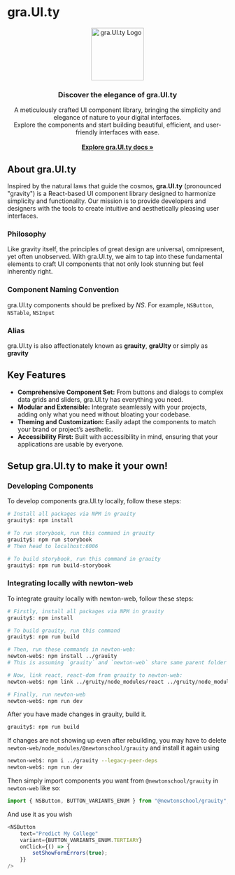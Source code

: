 # gra.UI.ty

<p align="center">
  <img src="https://d3dyfaf3iutrxo.cloudfront.net/general/upload/92ae68a3bf55431d8120e92041951482.png" alt="gra.UI.ty Logo" width="120" height="120">
</p>

<h3 align="center">Discover the elegance of gra.UI.ty</h3>

<p align="center">
  A meticulously crafted UI component library, bringing the simplicity and elegance of nature to your digital interfaces.
  <br />
  Explore the components and start building beautiful, efficient, and user-friendly interfaces with ease.
  <br />
  <br />
  <a href="https://grauity.newtonschool.co"><strong>Explore gra.UI.ty docs »</strong></a>
</p>

## About gra.UI.ty

Inspired by the natural laws that guide the cosmos, **gra.UI.ty** (pronounced "gravity") is a React-based UI component library designed to harmonize simplicity and functionality. Our mission is to provide developers and designers with the tools to create intuitive and aesthetically pleasing user interfaces.

### Philosophy

Like gravity itself, the principles of great design are universal, omnipresent, yet often unobserved. With gra.UI.ty, we aim to tap into these fundamental elements to craft UI components that not only look stunning but feel inherently right.

### Component Naming Convention

gra.UI.ty components should be prefixed by *NS*.
For example, `NSButton`, `NSTable`, `NSInput`

### Alias

gra.UI.ty is also affectionately known as **grauity**, **graUIty** or simply as **gravity**

## Key Features

-   **Comprehensive Component Set:** From buttons and dialogs to complex data grids and sliders, gra.UI.ty has everything you need.
-   **Modular and Extensible:** Integrate seamlessly with your projects, adding only what you need without bloating your codebase.
-   **Theming and Customization:** Easily adapt the components to match your brand or project’s aesthetic.
-   **Accessibility First:** Built with accessibility in mind, ensuring that your applications are usable by everyone.

## Setup gra.UI.ty to make it your own!

### Developing Components

To develop components gra.UI.ty locally, follow these steps:

```bash
# Install all packages via NPM in grauity
grauity$: npm install

# To run storybook, run this command in grauity
grauity$: npm run storybook
# Then head to localhost:6006

# To build storybook, run this command in grauity
grauity$: npm run build-storybook
```

### Integrating locally with newton-web

To integrate grauity locally with newton-web, follow these steps:

```bash
# Firstly, install all packages via NPM in grauity
grauity$: npm install

# To build grauity, run this command
grauity$: npm run build

# Then, run these commands in newton-web:
newton-web$: npm install ../grauity
# This is assuming `grauity` and `newton-web` share same parent folder

# Now, link react, react-dom from grauity to newton-web:
newton-web$: npm link ../gruity/node_modules/react ../gruity/node_modules/react-dom --legacy-peer-deps

# Finally, run newton-web
newton-web$: npm run dev
```

After you have made changes in grauity, build it.

```bash
grauity$: npm run build
```

If changes are not showing up even after rebuilding, you may 
have to delete `newton-web/node_modules/@newtonschool/grauity` 
and install it again using

```bash
newton-web$: npm i ../grauity --legacy-peer-deps
newton-web$: npm run dev
```

Then simply import components you want from `@newtonschool/grauity` in `newton-web` like so:

```js
import { NSButton, BUTTON_VARIANTS_ENUM } from "@newtonschool/grauity";
```

And use it as you wish

```js
<NSButton
    text="Predict My College"
    variant={BUTTON_VARIANTS_ENUM.TERTIARY}
    onClick={() => {
        setShowFormErrors(true);
    }}
/>
```

